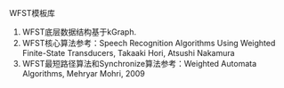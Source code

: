 WFST模板库

1. WFST底层数据结构基于kGraph.
2. WFST核心算法参考：Speech Recognition Algorithms Using Weighted Finite-State Transducers, Takaaki Hori, Atsushi Nakamura
3. WFST最短路径算法和Synchronize算法参考：Weighted Automata Algorithms, Mehryar Mohri, 2009
